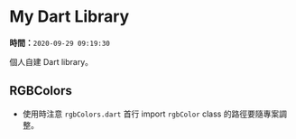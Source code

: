 # My Dart Library

**時間：**`2020-09-29 09:19:30`

個人自建 Dart library。

## RGBColors

* 使用時注意 `rgbColors.dart` 首行 import `rgbColor` class 的路徑要隨專案調整。
